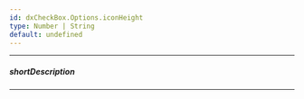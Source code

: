 ```yaml
---
id: dxCheckBox.Options.iconHeight
type: Number | String
default: undefined
---
```

---
##### shortDescription
<!-- Description goes here -->

---
<!-- Description goes here -->